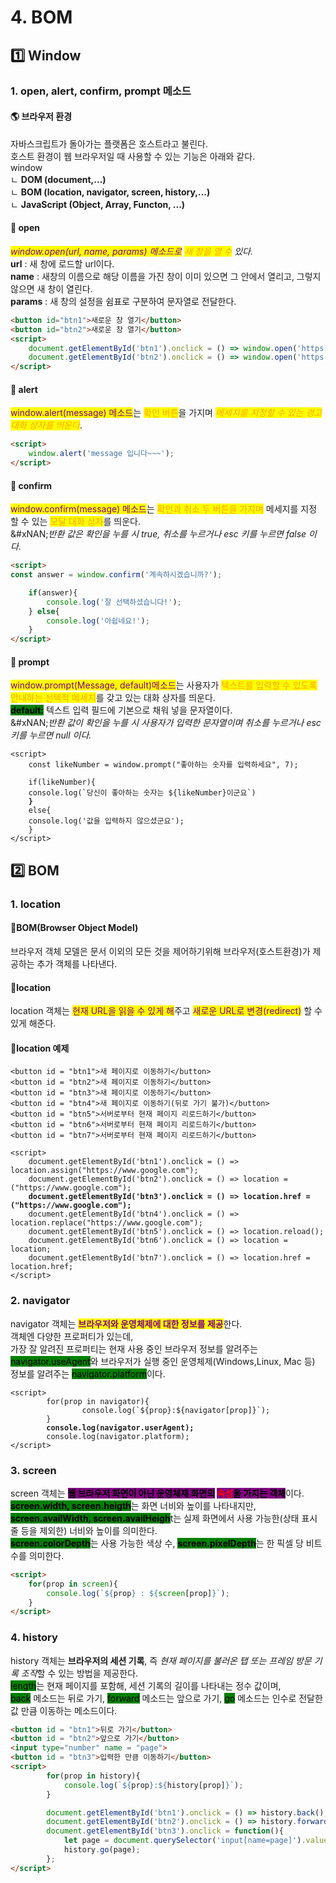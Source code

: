 # 4. BOM

## 1️⃣ Window

### 1. open, alert, confirm, prompt 메소드

#### 🌎 브라우저 환경

자바스크립트가 돌아가는 플랫폼은 호스트라고 불린다.\
호스트 환경이 웹 브라우저일 때 사용할 수 있는 기능은 아래와 같다.\
window\
&#x20;  ㄴ **DOM (document,...)**\
&#x20;  ㄴ **BOM (location, navigator, screen, history,...)**\
&#x20;  ㄴ **JavaScript (Object, Array, Functon, ...)**

#### 🔹 open

_<mark style="color:purple;">window.open(url, name, params) 메소드로</mark> <mark style="color:orange;">새 창을 열 수</mark> 있다._\
**url** : 새 창에 로드할 url이다.\
**name** : 새창의 이름으로 해당 이름을 가진 창이 이미 있으면 그 안에서 열리고, 그렇지 않으면 새 창이 열린다.\
**params** : 새 창의 설정을 쉼표로 구분하여 문자열로 전달한다.

```html
<button id="btn1">새로운 창 열기</button>
<button id="btn2">새로운 창 열기</button>
<script>
    document.getElementById('btn1').onclick = () => window.open('https://www.google.com', 'popup1','width=1080, height = 800');
    document.getElementById('btn2').onclick = () => window.open('https://www.naver.com', 'popup1','width=1080, height = 800');
</script>
```

#### 🔹 alert

<mark style="color:purple;">window.alert(message) 메소드</mark>는 <mark style="color:orange;">확인 버튼</mark>을 가지며 _<mark style="color:orange;">메세지를 지정할 수 있는 경고 대화 상자를 띄운다</mark>_.

```html
<script>
    window.alert('message 입니다~~~');
</script>
```

#### 🔹 confirm

<mark style="color:purple;">window.confirm(message) 메소드</mark>는 <mark style="color:orange;">확인과 취소 두 버튼을 가지며</mark> 메세지를 지정 할 수 있는 <mark style="color:orange;">모달 대화 상자</mark>를 띄운다.\
&#xNAN;_&#xBC18;환 값은 확인을 누를 시 true, 취소를 누르거나 esc 키를 누르면 false 이다._

```html
<script>
const answer = window.confirm('계속하시겠습니까?');

    if(answer){
        console.log('잘 선택하셨습니다!');
    } else{
        console.log('아쉽네요!');
    }
</script>
```

#### 🔹 prompt

<mark style="color:purple;">window.prompt(Message, default)메소드</mark>는 사용자가 <mark style="color:orange;">텍스트를 입력할 수 있도록 안내하는 선택적 메세지</mark>를 갖고 있는 대화 상자를 띄운다.\
<mark style="background-color:green;">**default:**</mark> 텍스트 입력 필드에 기본으로 채워 넣을 문자열이다.\
&#xNAN;_&#xBC18;환 값이 확인을 누를 시 사용자가 입력한 문자열이며 취소를 누르거나 esc 키를 누르면 null 이다._

<pre class="language-html"><code class="lang-html">&#x3C;script>
    const likeNumber = window.prompt("좋아하는 숫자를 입력하세요", 7);

    if(likeNumber){
    console.log(`당신이 좋아하는 숫자는 ${likeNumber}이군요`)
<strong>    }
</strong>    else{
    console.log('값을 입력하지 않으셨군요');
    }
&#x3C;/script>
</code></pre>

## 2️⃣ BOM

### 1. location

#### 🔹BOM(Browser Object Model)

브라우저 객체 모델은 문서 이외의 모든 것을 제어하기위해 브라우저(호스트환경)가 제공하는 추가 객체를 나타낸다.

#### 🔹location

location 객체는 <mark style="color:purple;">현재 URL을 읽을 수 있게 해</mark>주고 <mark style="color:purple;">새로운 URL로 변경(redirect)</mark> 할 수 있게 해준다.

#### 🔹location 예제

<pre class="language-html"><code class="lang-html">&#x3C;button id = "btn1">새 페이지로 이동하기&#x3C;/button>
&#x3C;button id = "btn2">새 페이지로 이동하기&#x3C;/button>
&#x3C;button id = "btn3">새 페이지로 이동하기&#x3C;/button>
&#x3C;button id = "btn4">새 페이지로 이동하기(뒤로 가기 불가)&#x3C;/button>
&#x3C;button id = "btn5">서버로부터 현재 페이지 리로드하기&#x3C;/button>
&#x3C;button id = "btn6">서버로부터 현재 페이지 리로드하기&#x3C;/button>
&#x3C;button id = "btn7">서버로부터 현재 페이지 리로드하기&#x3C;/button>

&#x3C;script>
    document.getElementById('btn1').onclick = () => location.assign("https://www.google.com");
    document.getElementById('btn2').onclick = () => location = ("https://www.google.com");
<strong>    document.getElementById('btn3').onclick = () => location.href = ("https://www.google.com");
</strong>    document.getElementById('btn4').onclick = () => location.replace("https://www.google.com");
    document.getElementById('btn5').onclick = () => location.reload();
    document.getElementById('btn6').onclick = () => location = location;
    document.getElementById('btn7').onclick = () => location.href = location.href;
&#x3C;/script>
</code></pre>

### 2. navigator

navigator 객체는 <mark style="color:purple;">**브라우저와 운영체제에 대한 정보를 제공**</mark>한다.\
객체엔 다양한 프로퍼티가 있는데,\
가장 잘 알려진 프로퍼티는 현재 사용 중인 브라우저 정보를 알려주는 <mark style="background-color:green;">navigator.useAgent</mark>와 브라우저가 실행 중인 운영체제(Windows,Linux, Mac 등) 정보를 알려주는 <mark style="background-color:green;">navigator.platform</mark>이다.

<pre class="language-html"><code class="lang-html">&#x3C;script>
        for(prop in navigator){
                console.log(`${prop}:${navigator[prop]}`);
        }
<strong>        console.log(navigator.userAgent);
</strong>        console.log(navigator.platform);        
&#x3C;/script>
</code></pre>

### 3. screen

screen 객체는 <mark style="background-color:purple;">**웹 브라우저 화면이 아닌 운영체제 화면의**</mark>**&#x20;**<mark style="color:red;background-color:purple;">**속성**</mark><mark style="background-color:purple;">**을 가지는 객체**</mark>이다.\
<mark style="background-color:green;">**screen.width, screen.heigth**</mark>는 화면 너비와 높이를 나타내지만,\
<mark style="background-color:green;">**screen.availWidth, screen.availHeigh**</mark>t는 실제 화면에서 사용 가능한(상태 표시줄 등을 제외한) 너비와 높이를 의미한다.\
<mark style="background-color:green;">**screen.colorDepth**</mark>는 사용 가능한 색상 수, <mark style="background-color:green;">**screen.pixelDepth**</mark>는 한 픽셀 당 비트 수를 의미한다.

```html
<script>
    for(prop in screen){
        console.log(`${prop} : ${screen[prop]}`);
    }
</script>
```

### 4. history

history 객체는 **브라우저의 세션 기록**, 즉 _현재 페이지를 불러온 탭 또는 프레임 방문 기록 조&#xC791;_&#xD560; 수 있는 방법을 제공한다.\
<mark style="background-color:green;">length</mark>는 현재 페이지를 포함해, 세션 기록의 길이를 나타내는 정수 값이며,\
<mark style="background-color:green;">back</mark> 메소드는 뒤로 가기, <mark style="background-color:green;">forward</mark> 메소드는 앞으로 가기, <mark style="background-color:green;">go</mark> 메소드는 인수로 전달한 값 만큼 이동하는 메소드이다.

```html
<button id = "btn1">뒤로 가기</button>
<button id = "btn2">앞으로 가기</button>
<input type="number" name = "page">
<button id = "btn3">입력한 만큼 이동하기</button>
<script>
        for(prop in history){
            console.log(`${prop}:${history[prop]}`);
        }

        document.getElementById('btn1').onclick = () => history.back();
        document.getElementById('btn2').onclick = () => history.forward();
        document.getElementById('btn3').onclick = function(){
            let page = document.querySelector('input[name=page]').value;
            history.go(page);
        };
</script>
```
